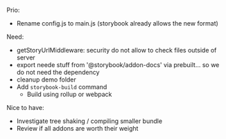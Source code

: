 Prio:

- Rename config.js to main.js (storybook already allows the new format)

Need:

- getStoryUrlMiddleware: security do not allow to check files outside of server
- export neede stuff from '@storybook/addon-docs' via prebuilt... so we do not need the dependency
- cleanup demo folder
- Add `storybook-build` command
  - Build using rollup or webpack

Nice to have:

- Investigate tree shaking / compiling smaller bundle
- Review if all addons are worth their weight
